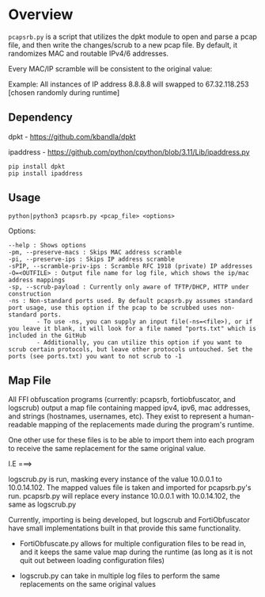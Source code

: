 # Overview

`pcapsrb.py` is a script that utilizes the dpkt module to open and parse a pcap file, and then write the changes/scrub to a new pcap file. By default, it randomizes MAC and routable IPv4/6 addresses.

Every MAC/IP scramble will be consistent to the original value:

Example: All instances of IP address 8.8.8.8 will swapped to 67.32.118.253 [chosen randomly during runtime]

## Dependency

dpkt - https://github.com/kbandla/dpkt

ipaddress - https://github.com/python/cpython/blob/3.11/Lib/ipaddress.py 
```
pip install dpkt
pip install ipaddress
```

## Usage
```
python|python3 pcapsrb.py <pcap_file> <options>
```

Options:
```
--help : Shows options
-pm, --preserve-macs : Skips MAC address scramble
-pi, --preserve-ips : Skips IP address scramble
-sPIP, --scramble-priv-ips : Scramble RFC 1918 (private) IP addresses
-O=<OUTFILE> : Output file name for log file, which shows the ip/mac address mappings
-sp, --scrub-payload : Currently only aware of TFTP/DHCP, HTTP under construction
-ns : Non-standard ports used. By default pcapsrb.py assumes standard port usage, use this option if the pcap to be scrubbed uses non-standard ports.
        - To use -ns, you can supply an input file(-ns=<file>), or if you leave it blank, it will look for a file named "ports.txt" which is included in the GitHub
        - Additionally, you can utilize this option if you want to scrub certain protocols, but leave other protocols untouched. Set the ports (see ports.txt) you want to not scrub to -1 
```

## Map File

All FFI obfuscation programs (currently: pcapsrb, fortiobfuscator, and logscrub) output a map file containing mapped ipv4, ipv6, mac addresses, and strings (hostnames, usernames, etc). They exist to represent a human-readable mapping of the replacements made during the program's runtime.

One other use for these files is to be able to import them into each program to receive the same replacement for the same original value.

I.E ===>

logscrub.py is run, masking every instance of the value 10.0.0.1 to 10.0.14.102. The mapped values file is taken and imported for pcapsrb.py's run. pcapsrb.py will replace every instance 10.0.0.1 with 10.0.14.102, the same as logscrub.py

Currently, importing is being developed, but logscrub and FortiObfuscator have small implementations built in that provide this same functionality.

- FortiObfuscate.py allows for multiple configuration files to be read in, and it keeps the same value map during the runtime (as long as it is not quit out between loading configuration files)

- logscrub.py can take in multiple log files to perform the same replacements on the same original values